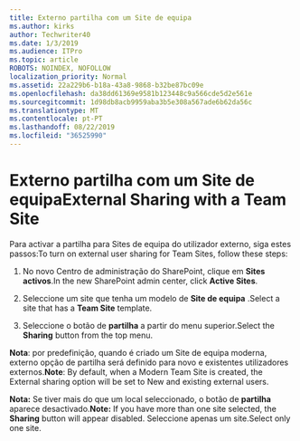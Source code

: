 ```yaml
---
title: Externo partilha com um Site de equipa
ms.author: kirks
author: Techwriter40
ms.date: 1/3/2019
ms.audience: ITPro
ms.topic: article
ROBOTS: NOINDEX, NOFOLLOW
localization_priority: Normal
ms.assetid: 22a229b6-b18a-43a8-9868-b32be87bc09e
ms.openlocfilehash: da38dd61369e9581b123448c9a566cde5d2e561e
ms.sourcegitcommit: 1d98db8acb9959aba3b5e308a567ade6b62da56c
ms.translationtype: MT
ms.contentlocale: pt-PT
ms.lasthandoff: 08/22/2019
ms.locfileid: "36525990"
---
```

# <a name="external-sharing-with-a-team-site"></a><span data-ttu-id="ba69a-102">Externo partilha com um Site de equipa</span><span class="sxs-lookup"><span data-stu-id="ba69a-102">External Sharing with a Team Site</span></span>

<span data-ttu-id="ba69a-103">Para activar a partilha para Sites de equipa do utilizador externo, siga estes passos:</span><span class="sxs-lookup"><span data-stu-id="ba69a-103">To turn on external user sharing for Team Sites, follow these steps:</span></span> 
  
1. <span data-ttu-id="ba69a-104">No novo Centro de administração do SharePoint, clique em **Sites activos**.</span><span class="sxs-lookup"><span data-stu-id="ba69a-104">In the new SharePoint admin center, click **Active Sites**.</span></span>
  
2. <span data-ttu-id="ba69a-105">Seleccione um site que tenha um modelo de **Site de equipa** .</span><span class="sxs-lookup"><span data-stu-id="ba69a-105">Select a site that has a **Team Site** template.</span></span> 
  
3. <span data-ttu-id="ba69a-106">Seleccione o botão de **partilha** a partir do menu superior.</span><span class="sxs-lookup"><span data-stu-id="ba69a-106">Select the **Sharing** button from the top menu.</span></span> 
  
 <span data-ttu-id="ba69a-107">**Nota**: por predefinição, quando é criado um Site de equipa moderna, externo opção de partilha será definido para novo e existentes utilizadores externos.</span><span class="sxs-lookup"><span data-stu-id="ba69a-107">**Note**: By default, when a Modern Team Site is created, the External sharing option will be set to New and existing external users.</span></span> 
  
 <span data-ttu-id="ba69a-108">**Nota:** Se tiver mais do que um local seleccionado, o botão de **partilha** aparece desactivado.</span><span class="sxs-lookup"><span data-stu-id="ba69a-108">**Note:** If you have more than one site selected, the **Sharing** button will appear disabled.</span></span> <span data-ttu-id="ba69a-109">Seleccione apenas um site.</span><span class="sxs-lookup"><span data-stu-id="ba69a-109">Select only one site.</span></span> 
  

